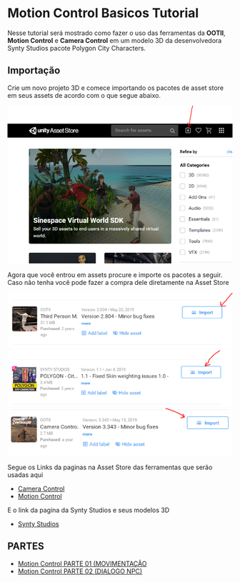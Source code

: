 
# Motion Control Basicos Tutorial

Nesse tutorial será mostrado como fazer o uso das ferramentas da **OOTII**, **Motion Control** e **Camera Control**  em um modelo 3D da  desenvolvedora Synty Studios pacote Polygon City Characters.

## Importação
Crie um novo projeto 3D e comece importando os pacotes de asset store em seus assets de acordo com o que  segue abaixo.

![Image of Motion Controll Tutorial](https://raw.githubusercontent.com/feldavol/unity_tutorials/master/motion_control_polygon/images/part01/01.PNG)

Agora que você entrou em assets procure e importe os pacotes a seguir. Caso não tenha você pode fazer a compra dele diretamente na Asset Store

![Image of Motion Controll Tutorial](https://raw.githubusercontent.com/feldavol/unity_tutorials/master/motion_control_polygon/images/part01/02.PNG)
![Image of Motion Controll Tutorial](https://raw.githubusercontent.com/feldavol/unity_tutorials/master/motion_control_polygon/images/part01/03.PNG)
![Image of Motion Controll Tutorial](https://raw.githubusercontent.com/feldavol/unity_tutorials/master/motion_control_polygon/images/part01/04.PNG)

Segue os Links da paginas na Asset Store das ferramentas que serão usadas aqui 

* [Camera Control](https://assetstore.unity.com/packages/tools/camera/camera-controller-13768)
* [Motion Control](https://assetstore.unity.com/packages/templates/systems/third-person-motion-controller-15672)

E o link da pagina da Synty Studios e seus modelos 3D

* [Synty Studios](https://assetstore.unity.com/packages/essentials/tutorial-projects/vr-samples-51519?q=Synty%20Studios&orderBy=0)


## PARTES

* [Motion Control PARTE 01 (MOVIMENTAÇÃO](https://github.com/feldavol/unity_tutorials/tree/master/motion_control_polygon/part01)
* [Motion Control PARTE 02 (DIALOGO NPC)](https://github.com/feldavol/unity_tutorials/tree/master/motion_control_polygon/part02)

